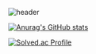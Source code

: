 ![header](https://capsule-render.vercel.app/api?type=Waving&color=auto&height=300&section=header&text=Hello%20Wolrd!&fontSize=60&desc=Oneyoung_E's%20git&descAlignY=60&descSize=20)

[![Anurag's GitHub stats](https://github-readme-stats.vercel.app/api?username=qpwoei0123)](https://github.com/anuraghazra/github-readme-stats)

[![Solved.ac Profile](http://mazassumnida.wtf/api/v2/generate_badge?boj=qpwoei0123)](https://solved.ac/백준아이디/)

<!--
**qpwoei0123/qpwoei0123** is a ✨ _special_ ✨ repository because its `README.md` (this file) appears on your GitHub profile.

Here are some ideas to get you started:

- 🔭 I’m currently working on ...
- 🌱 I’m currently learning ...
- 👯 I’m looking to collaborate on ...
- 🤔 I’m looking for help with ...
- 💬 Ask me about ...
- 📫 How to reach me: ...
- 😄 Pronouns: ...
- ⚡ Fun fact: ...
-->

